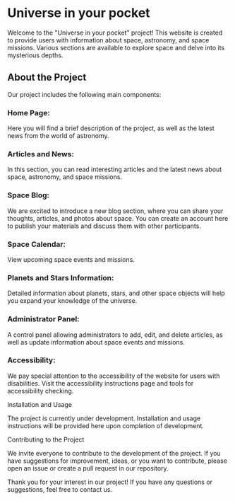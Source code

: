<h1>Universe in your pocket</h1>

Welcome to the "Universe in your pocket" project! This website is created to provide users with information about space, astronomy, and space missions. Various sections are available to explore space and delve into its mysterious depths.

<h2>About the Project</h2>

Our project includes the following main components:

<h3>Home Page:</h3> Here you will find a brief description of the project, as well as the latest news from the world of astronomy.

<h3>Articles and News:</h3> In this section, you can read interesting articles and the latest news about space, astronomy, and space missions.

<h3>Space Blog:</h3> We are excited to introduce a new blog section, where you can share your thoughts, articles, and photos about space. You can create an account here to publish your materials and discuss them with other participants.

<h3>Space Calendar:</h3> View upcoming space events and missions.

<h3>Planets and Stars Information:</h3> Detailed information about planets, stars, and other space objects will help you expand your knowledge of the universe.

<h3>Administrator Panel:</h3> A control panel allowing administrators to add, edit, and delete articles, as well as update information about space events and missions.

<h3>Accessibility:</h3> We pay special attention to the accessibility of the website for users with disabilities. Visit the accessibility instructions page and tools for accessibility checking.

Installation and Usage

The project is currently under development. Installation and usage instructions will be provided here upon completion of development.

Contributing to the Project

We invite everyone to contribute to the development of the project. If you have suggestions for improvement, ideas, or you want to contribute, please open an issue or create a pull request in our repository.


Thank you for your interest in our project! If you have any questions or suggestions, feel free to contact us.
